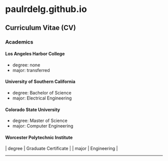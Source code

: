 # paulrdelg.github.io

## Curriculum Vitae (CV)

### Academics

#### Los Angeles Harbor College

- degree: none
- major: transferred

#### University of Southern California

- degree: Bachelor of Science
- major: Electrical Engineering

#### Colorado State University

- degree: Master of Science
- major: Computer Engineering

#### Worcester Polytechnic Institute

| degree | Graduate Certificate |
| major | Engineering |

---
